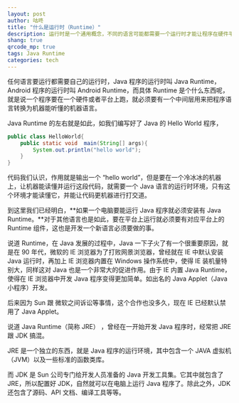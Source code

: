 ```yaml
---
layout: post
author: 咕咚
title: "什么是运行时（Runtime）"
description: 运行时是一个通用概念，不同的语言可能都需要一个运行时才能让程序在硬件平台运行，这篇文章介绍了什么是运行时。
shang: true
qrcode_mp: true
tags: Java Runtime
categories: tech 
---
```


任何语言要运行都需要自己的运行时，Java 程序的运行时叫 Java Runtime，Android 程序的运行时叫 Android Runtime，而具体 Runtime 是个什么东西呢，就是说一个程序要在一个硬件或者平台上跑，就必须要有一个中间层用来把程序语言转换为机器能听懂的机器语言。

Java Runtime 的左右就是如此，如我们编写好了 Java 的 Hello World 程序，

```java
public class HelloWorld{
    public static void  main(String[] args){
        System.out.println("hello world");
    }
}
```

代码我们认识，作用就是输出一个 “hello world”，但是要在一个冷冰冰的机器上，让机器能读懂并运行这段代码，就需要一个 Java 语言的运行时环境，只有这个环境才能读懂它，并能让代码更机器进行打交道。

到这里我们已经明白，**如果一个电脑要能运行 Java 程序就必须安装有 Java Runtime。**对于其他语言也是如此，要在平台上运行就必须要有对应平台上的 Runtime 组件，这也是开发一个新语言必须要做的事。

说道 Runtime，在 Java 发展的过程中，Java 一下子火了有一个很重要原因，就是在 90 年代，微软的 IE 浏览器为了打败网景浏览器，曾经就在 IE 中默认安装 Java 运行时，再加上 IE 浏览器内置在 Windows 操作系统中，使得 IE 装机量特别大，同样这对 Java 也是一个非常大的促进作用。由于 IE 内置 Java Runtime，使得在 IE 浏览器中开发 Java 程序变得更加简单。如出名的  Java Applet（Java 小程序）开发。

后来因为 Sun 跟 微软之间诉讼等事情，这个合作也没多久，现在 IE 已经默认禁用了 Java Applet。

说道 Java Runtime（简称 JRE） ，曾经在一开始开发 Java 程序时，经常把 JRE 跟 JDK 搞混。

JRE 是一个独立的东西，就是 Java 程序的运行环境，其中包含一个 JAVA 虚拟机（JVM）以及一些标准的函数类库。

而 JDK 是 Sun 公司专门给开发人员准备的 Java 开发工具集。它其中就包含了 JRE，所以配置好 JDK，自然就可以在电脑上运行 Java 程序了。除此之外，JDK 还包含了源码、API 文档、编译工具等等。

